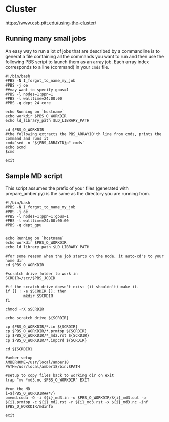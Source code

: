 # Cluster

https://www.csb.pitt.edu/using-the-cluster/


## Running many small jobs

An easy way to run a lot of jobs that are described by a commandline is to generat a file containing all the commands you want to run and then use the following PBS script to launch them as an array job.  Each array index corresponds to a line (command) in your `cmds` file.

```
#!/bin/bash
#PBS -N I_forgot_to_name_my_job
#PBS -j oe
##may want to specify gpus=1
#PBS -l nodes=1:ppn=1
#PBS -l walltime=24:00:00
#PBS -q dept_24_core

echo Running on `hostname`
echo workdir $PBS_O_WORKDIR
echo ld_library_path $LD_LIBRARY_PATH

cd $PBS_O_WORKDIR
#the following extracts the PBS_ARRAYID'th line from cmds, prints the command and runs it
cmd=`sed -n "${PBS_ARRAYID}p" cmds`
echo $cmd
$cmd 

exit
```


## Sample MD script

This script assumes the prefix of your files (generated with prepare_amber.py) is the same as 
the directory you are running from.

```
#!/bin/bash
#PBS -N I_forgot_to_name_my_job
#PBS -j oe
#PBS -l nodes=1:ppn=1:gpus=1
#PBS -l walltime=24:00:00:00
#PBS -q dept_gpu


echo Running on `hostname`
echo workdir $PBS_O_WORKDIR
echo ld_library_path $LD_LIBRARY_PATH

#for some reason when the job starts on the node, it auto-cd's to your home dir
cd $PBS_O_WORKDIR

#scratch drive folder to work in
SCRDIR=/scr/$PBS_JOBID

#if the scratch drive doesn't exist (it shouldn't) make it.
if [[ ! -e $SCRDIR ]]; then
        mkdir $SCRDIR
fi

chmod +rX $SCRDIR

echo scratch drive ${SCRDIR}

cp $PBS_O_WORKDIR/*.in ${SCRDIR}
cp $PBS_O_WORKDIR/*.prmtop ${SCRDIR}
cp $PBS_O_WORKDIR/*_md2.rst ${SCRDIR}
cp $PBS_O_WORKDIR/*.inpcrd ${SCRDIR}

cd ${SCRDIR}

#amber setup
AMBERHOME=/usr/local/amber18
PATH=/usr/local/amber18/bin:$PATH

#setup to copy files back to working dir on exit
trap "mv *md3.nc $PBS_O_WORKDIR" EXIT

#run the MD
i=${PBS_O_WORKDIR##*/}
pmemd.cuda -O -i ${i}_md3.in -o $PBS_O_WORKDIR/${i}_md3.out -p ${i}.prmtop -c ${i}_md2.rst -r ${i}_md3.rst -x ${i}_md3.nc -inf $PBS_O_WORKDIR/mdinfo  

exit
```
